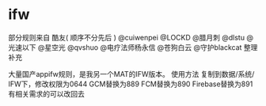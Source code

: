 # ifw
部分规则来自 
酷友( 顺序不分先后 )
@cuiwenpei @LOCKD @腊月刺 @dlstu @光速以下 @星空光
@qvshuo @电疗法师杨永信 @苍狗白云 @守护blackcat
整理补充

大量国产appifw规则，是我另一个MAT的IFW版本。
使用方法
复制到数据/系统/ IFW下，修改权限为0644
GCM替换为889
FCM替换为890
Firebase替换为891
有相关需求的可以改回去

